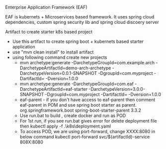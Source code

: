 Enterprise Application Framework (EAF)

EAF is kubernets + Microservices based framework.
It uses spring cloud dependencies, custom spring security lib and spring cloud discoery server

Artifact to create starter k8s based project

- Use this artifact to create spring boot + kubernets based starter application
- use "mvn clean install" to install artifact
- using following command create new projects 
  - mvn archetype:generate -DarchetypeGroupId=com.example.arch -DarchetypeArtifactId=demo-arch-archetype -DarchetypeVersion=0.0.1-SNAPSHOT -DgroupId=com.myproject -DartifactId=<NAME> -Dversion=1.0.0
  - mvn archetype:generate -DarchetypeGroupId=com.eaf -DarchetypeArtifactId=eaf-starter -DarchetypeVersion=3.0.0-SNAPSHOT -DgroupId=com.myproject -DartifactId=<NAME> -Dversion=1.0.0
  - eaf-parent - if you don't have access to eaf-parent then comment eaf-parent in POM and use spring boot starter as parent.
      <parent>
          <!--    <groupId>com.eaf</groupId>-->
          <!--    <artifactId>eaf-parent</artifactId>-->
          <!--    <version>1.0.0-SNAPSHOT</version>-->
          <!-- lookup parent from repository  comment com.eaf and uncomment below-->
          <groupId>org.springframework.boot</groupId>
          <artifactId>spring-boot-starter-parent</artifactId>
          <version>3.3.2</version>
      </parent>
  - Use run.bat to build , create docker and run as POD
  - For 1st run, if you see run.bat gives error for delete deployment file then
          kubectl apply -f .\k8s\deployment.yaml
  - To access POD, we are using port-forward, change XXXX:8080 in below command
          kubectl port-forward svc/${artifactId}-service 808X:8080
